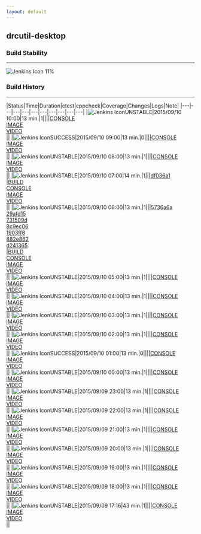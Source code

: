 ```yaml
---
layout: default
---
```

## drcutil-desktop
### Build Stability
___
![Jenkins Icon](http://jenkinshrg.github.io/images/48x48/health-00to19.png)
11%
  
### Build History
___
|Status|Time|Duration|<span class='badge'>ctest</span>|<span class='badge'>cppcheck</span>|Coverage|Changes|Logs|Note|
|---|---|---|---|---|---|---|---|---|---|
|![Jenkins Icon](http://jenkinshrg.github.io/images/24x24/yellow.png)UNSTABLE|2015/09/10 10:00|13 min.|1||||[CONSOLE](https://drive.google.com/file/d/0B54sHwaxmuM4ZExweGNBVUw3SW8/view?usp=drivesdk)<br>[IMAGE](https://drive.google.com/file/d/0B54sHwaxmuM4ai0wcUhXdEpQVWM/view?usp=drivesdk)<br>[VIDEO](https://drive.google.com/file/d/0B54sHwaxmuM4ak14S2FsUW9ER28/view?usp=drivesdk)<br>||
|![Jenkins Icon](http://jenkinshrg.github.io/images/24x24/blue.png)SUCCESS|2015/09/10 09:00|13 min.|0||||[CONSOLE](https://drive.google.com/file/d/0B54sHwaxmuM4Smt0eG9HaVo4VWc/view?usp=drivesdk)<br>[IMAGE](https://drive.google.com/file/d/0B54sHwaxmuM4Wk5WZVpVV3NRdGc/view?usp=drivesdk)<br>[VIDEO](https://drive.google.com/file/d/0B54sHwaxmuM4Wmx5QnlNSzdXLTg/view?usp=drivesdk)<br>||
|![Jenkins Icon](http://jenkinshrg.github.io/images/24x24/yellow.png)UNSTABLE|2015/09/10 08:00|13 min.|1||||[CONSOLE](https://drive.google.com/file/d/0B54sHwaxmuM4UlkwWHlOSkRFS28/view?usp=drivesdk)<br>[IMAGE](https://drive.google.com/file/d/0B54sHwaxmuM4OG9GWjFIR281cWc/view?usp=drivesdk)<br>[VIDEO](https://drive.google.com/file/d/0B54sHwaxmuM4eEFXU2F4Y3dreDQ/view?usp=drivesdk)<br>||
|![Jenkins Icon](http://jenkinshrg.github.io/images/24x24/yellow.png)UNSTABLE|2015/09/10 07:00|14 min.|1|||[df036a1](https://github.com/fkanehiro/hrpsys-base/commit/df036a1)<br>|[BUILD](https://drive.google.com/file/d/0B54sHwaxmuM4OUdCbzRxcDNqa2M/view?usp=drivesdk)<br>[CONSOLE](https://drive.google.com/file/d/0B54sHwaxmuM4eGNQbS1sRlpCNW8/view?usp=drivesdk)<br>[IMAGE](https://drive.google.com/file/d/0B54sHwaxmuM4TFdjajgzQXU1ZHc/view?usp=drivesdk)<br>[VIDEO](https://drive.google.com/file/d/0B54sHwaxmuM4RGtFUW9mNGNoRUE/view?usp=drivesdk)<br>||
|![Jenkins Icon](http://jenkinshrg.github.io/images/24x24/yellow.png)UNSTABLE|2015/09/10 06:00|13 min.|1|||[5736a6a](https://github.com/fkanehiro/hrpsys-base/commit/5736a6a)<br>[29afd15](https://github.com/fkanehiro/hrpsys-base/commit/29afd15)<br>[731509d](https://github.com/fkanehiro/hrpsys-base/commit/731509d)<br>[8c9ec06](https://github.com/fkanehiro/hrpsys-base/commit/8c9ec06)<br>[1903ff8](https://github.com/fkanehiro/hrpsys-base/commit/1903ff8)<br>[882e862](https://github.com/fkanehiro/hrpsys-base/commit/882e862)<br>[d241365](https://github.com/fkanehiro/hrpsys-base/commit/d241365)<br>|[BUILD](https://drive.google.com/file/d/0B54sHwaxmuM4R2t4NmtUb1Z4azQ/view?usp=drivesdk)<br>[CONSOLE](https://drive.google.com/file/d/0B54sHwaxmuM4b21oTk1jMU9MbVE/view?usp=drivesdk)<br>[IMAGE](https://drive.google.com/file/d/0B54sHwaxmuM4aldJNjNVbDJDVFk/view?usp=drivesdk)<br>[VIDEO](https://drive.google.com/file/d/0B54sHwaxmuM4ZS1LbEVBLU93dlE/view?usp=drivesdk)<br>||
|![Jenkins Icon](http://jenkinshrg.github.io/images/24x24/yellow.png)UNSTABLE|2015/09/10 05:00|13 min.|1||||[CONSOLE](https://drive.google.com/file/d/0B54sHwaxmuM4ZndOSW9zTWtVSGM/view?usp=drivesdk)<br>[IMAGE](https://drive.google.com/file/d/0B54sHwaxmuM4TjR5OFA0V0pWVDg/view?usp=drivesdk)<br>[VIDEO](https://drive.google.com/file/d/0B54sHwaxmuM4V0FNSmFCcDVKZjA/view?usp=drivesdk)<br>||
|![Jenkins Icon](http://jenkinshrg.github.io/images/24x24/yellow.png)UNSTABLE|2015/09/10 04:00|13 min.|1||||[CONSOLE](https://drive.google.com/file/d/0B54sHwaxmuM4WU4tMUtpb29QT3M/view?usp=drivesdk)<br>[IMAGE](https://drive.google.com/file/d/0B54sHwaxmuM4dWFFa0ZZdWxzdzQ/view?usp=drivesdk)<br>[VIDEO](https://drive.google.com/file/d/0B54sHwaxmuM4Q0JyTUUtb3RLZms/view?usp=drivesdk)<br>||
|![Jenkins Icon](http://jenkinshrg.github.io/images/24x24/yellow.png)UNSTABLE|2015/09/10 03:00|13 min.|1||||[CONSOLE](https://drive.google.com/file/d/0B54sHwaxmuM4MGpURzhlSkQxcEU/view?usp=drivesdk)<br>[IMAGE](https://drive.google.com/file/d/0B54sHwaxmuM4dWJwOERTdzRFSGs/view?usp=drivesdk)<br>[VIDEO](https://drive.google.com/file/d/0B54sHwaxmuM4eWtYU1VaX1E2Ync/view?usp=drivesdk)<br>||
|![Jenkins Icon](http://jenkinshrg.github.io/images/24x24/yellow.png)UNSTABLE|2015/09/10 02:00|13 min.|1||||[CONSOLE](https://drive.google.com/file/d/0B54sHwaxmuM4dC1pUHdhU3R2SWc/view?usp=drivesdk)<br>[IMAGE](https://drive.google.com/file/d/0B54sHwaxmuM4SzJyR2tzbk1vSXM/view?usp=drivesdk)<br>[VIDEO](https://drive.google.com/file/d/0B54sHwaxmuM4VWN0WnFmSUdKZEU/view?usp=drivesdk)<br>||
|![Jenkins Icon](http://jenkinshrg.github.io/images/24x24/blue.png)SUCCESS|2015/09/10 01:00|13 min.|0||||[CONSOLE](https://drive.google.com/file/d/0B54sHwaxmuM4Qnp5aTg1SURJbGc/view?usp=drivesdk)<br>[IMAGE](https://drive.google.com/file/d/0B54sHwaxmuM4N0ZMX000enY1bkE/view?usp=drivesdk)<br>[VIDEO](https://drive.google.com/file/d/0B54sHwaxmuM4ZVVZbGtpU0gzQnM/view?usp=drivesdk)<br>||
|![Jenkins Icon](http://jenkinshrg.github.io/images/24x24/yellow.png)UNSTABLE|2015/09/10 00:00|13 min.|1||||[CONSOLE](https://drive.google.com/file/d/0B54sHwaxmuM4dVp3V0hMbE0zNEE/view?usp=drivesdk)<br>[IMAGE](https://drive.google.com/file/d/0B54sHwaxmuM4a2h4NzJQMDg5R00/view?usp=drivesdk)<br>[VIDEO](https://drive.google.com/file/d/0B54sHwaxmuM4Yi1zTU0wZjhsS1E/view?usp=drivesdk)<br>||
|![Jenkins Icon](http://jenkinshrg.github.io/images/24x24/yellow.png)UNSTABLE|2015/09/09 23:00|13 min.|1||||[CONSOLE](https://drive.google.com/file/d/0B54sHwaxmuM4ZGVjeWRqWlBTblk/view?usp=drivesdk)<br>[IMAGE](https://drive.google.com/file/d/0B54sHwaxmuM4TXJOc1pyNl90Qms/view?usp=drivesdk)<br>[VIDEO](https://drive.google.com/file/d/0B54sHwaxmuM4bkk3RjRYUFd2bmc/view?usp=drivesdk)<br>||
|![Jenkins Icon](http://jenkinshrg.github.io/images/24x24/yellow.png)UNSTABLE|2015/09/09 22:00|13 min.|1||||[CONSOLE](https://drive.google.com/file/d/0B54sHwaxmuM4bjlxV01JdWhJaW8/view?usp=drivesdk)<br>[IMAGE](https://drive.google.com/file/d/0B54sHwaxmuM4NHdYaFJVYzZUY2M/view?usp=drivesdk)<br>[VIDEO](https://drive.google.com/file/d/0B54sHwaxmuM4TWpPdXdxNDZIdWM/view?usp=drivesdk)<br>||
|![Jenkins Icon](http://jenkinshrg.github.io/images/24x24/yellow.png)UNSTABLE|2015/09/09 21:00|13 min.|1||||[CONSOLE](https://drive.google.com/file/d/0B54sHwaxmuM4OERaX2NJaFlPZjg/view?usp=drivesdk)<br>[IMAGE](https://drive.google.com/file/d/0B54sHwaxmuM4RFFsRFZ5VEpoYTQ/view?usp=drivesdk)<br>[VIDEO](https://drive.google.com/file/d/0B54sHwaxmuM4TWROMDJuQ00zM1E/view?usp=drivesdk)<br>||
|![Jenkins Icon](http://jenkinshrg.github.io/images/24x24/yellow.png)UNSTABLE|2015/09/09 20:00|13 min.|1||||[CONSOLE](https://drive.google.com/file/d/0B54sHwaxmuM4WHR1WXRNYURhQXc/view?usp=drivesdk)<br>[IMAGE](https://drive.google.com/file/d/0B54sHwaxmuM4SnNQZEJxNUJvZ2s/view?usp=drivesdk)<br>[VIDEO](https://drive.google.com/file/d/0B54sHwaxmuM4MmdJMWpTa1BUSHM/view?usp=drivesdk)<br>||
|![Jenkins Icon](http://jenkinshrg.github.io/images/24x24/yellow.png)UNSTABLE|2015/09/09 19:00|13 min.|1||||[CONSOLE](https://drive.google.com/file/d/0B54sHwaxmuM4ZVgycnlmR0dDUUU/view?usp=drivesdk)<br>[IMAGE](https://drive.google.com/file/d/0B54sHwaxmuM4NlFLNm1faDFYejg/view?usp=drivesdk)<br>[VIDEO](https://drive.google.com/file/d/0B54sHwaxmuM4blNVNlphMXBQUXc/view?usp=drivesdk)<br>||
|![Jenkins Icon](http://jenkinshrg.github.io/images/24x24/yellow.png)UNSTABLE|2015/09/09 18:00|13 min.|1||||[CONSOLE](https://drive.google.com/file/d/0B54sHwaxmuM4Z2JDRkdpSTFCVUU/view?usp=drivesdk)<br>[IMAGE](https://drive.google.com/file/d/0B54sHwaxmuM4UUtLa3lxbTNpTmM/view?usp=drivesdk)<br>[VIDEO](https://drive.google.com/file/d/0B54sHwaxmuM4cUZkeWhrZlRoeGs/view?usp=drivesdk)<br>||
|![Jenkins Icon](http://jenkinshrg.github.io/images/24x24/yellow.png)UNSTABLE|2015/09/09 17:16|43 min.|1||||[CONSOLE](https://drive.google.com/file/d/0B54sHwaxmuM4cHZET1QwZ2NvUmM/view?usp=drivesdk)<br>[IMAGE](https://drive.google.com/file/d/0B54sHwaxmuM4VDhSa2k0eG1UNVU/view?usp=drivesdk)<br>[VIDEO](https://drive.google.com/file/d/0B54sHwaxmuM4YXVHZGxGTk5oa1E/view?usp=drivesdk)<br>||
